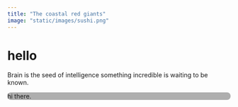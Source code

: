 ```yaml
---
title: "The coastal red giants"
image: "static/images/sushi.png"
---
```


# hello

Brain is the seed of intelligence something incredible is waiting to be known.

<p style="background: #aeaeae; border-radius: 8px">
hi there.
</p>
